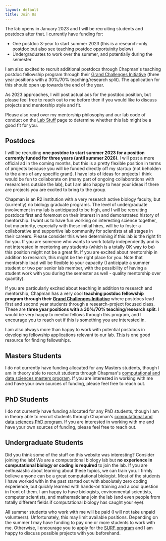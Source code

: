 ```yaml
---
layout: default
title: Join Us
---
```


The lab opens in January 2023 and I will be recruiting students and postdocs after that. 
I currently have funding for:

 - One postdoc 3-year to start summer 2023 (this is a research-only postdoc but also see teaching postdoc opportuinity below)
 - Undergraduates to work over the summer, and potentially during the semester

I am also excited to recruit additional postdocs through Chapman's teaching postdoc fellowship program through their [Grand Challenges Initiative](https://www.chapman.edu/about/our-home/keck-center/gci/index.aspx) (three year positions with a 30%/70% teaching/research split). The application for this should open up towards the end of the year.
 
As 2023 approaches, I will post actual ads for the postdoc position, but
please feel free to reach out to me before then if you would like to discuss projects
and mentorship style and fit. 

Please also read over my mentorship philosophy and our lab code of conduct on the [Lab Stuff](https://jlw-ecoevo.github.io/lab.html) page
to determine whether this lab might be a good fit for you.

## Postdocs

I will be recruiting **one postdoc to start summer 2023 for a position currently funded for three years (until summer 2026)**. I will post a more official ad in the coming months, but this is a pretty flexible position in terms of projects because you will be funded directly off my startup (not beholden to the aims of any specific grant). I have lots of ideas for projects I think would be fun to collaborate on (many part of ongoing collaborations with researchers outside the lab), but I am also happy to hear your ideas if there are projects you are excited to bring to the group.

Chapman is an R2 institution with a very research active biology faculty, but (currently) no biology graduate programs. The level of undergraduate involvement in my lab is anticipated to be high, and I will be recruiting postdocs first and foremost on their interest in and demonstrated history of mentorship. I want us to have fun working on interesting science together, but my priority, especially with these initial hires, will be to foster a collaborative and supportive lab community for scientists at all stages in their careers. Please consider this when determining if this lab is the right fit for you. If you are someone who wants to work totally independently and is not interested in mentoring any students (which is a totally OK way to be) this position might not be a great fit. If you are excited about mentorship in addition to research, this might be the right place for you. Note that mentorship load will be flexible to your capacity (I anticipate a summer student or two per senior lab member, with the possibility of having a student work with you during the semester as well - quality mentorship over quantity).

If you are particularly excited about teaching in addition to research and mentorship, Chapman has a very cool **teaching postdoc fellowship program through their [Grand Challenges Initiative](https://www.chapman.edu/about/our-home/keck-center/gci/index.aspx)** where postdocs lead first and second year students through a research-project focused class. These are **three year positions with a 30%/70% teaching/research split**. I would be very happy to mentor fellows through this program, and I encourage you to reach out if this is something you are interested in.

I am also always more than happy to work with potential postdocs in developing fellowship applications relevant to our lab. [This](https://research.jhu.edu/rdt/funding-opportunities/postdoctoral/) is one good resource for finding fellowships.

## Masters Students

I do not currently have funding allocated for any Masters students, though I am in theory able to recruit students through Chapman's [computational and data sciences masters program](https://www.chapman.edu/scst/graduate/phd-computational-science.aspx). If you are interested in working with me and have your own sources of funding, please feel free to reach out.

## PhD Students

I do not currently have funding allocated for any PhD students, though I am in theory able to recruit students through Chapman's [computational and data sciences PhD program](https://www.chapman.edu/scst/graduate/phd-computational-science.aspx). If you are interested in working with me and have your own sources of funding, please feel free to reach out.

## Undergraduate Students

Did you think some of the stuff on this website was interesting? Consider joining the lab! We are a computational biology lab but **no experience in computational biology or coding is required** to join the lab. If you are enthusiastic about learning about these topics, we can train you. I firmly believe anyone can be a great computational biologist. Most of the students I have worked with in the past started out with absolutely zero coding experience, but quickly learned with hands-on training and a cool question in front of them. I am happy to have biologists, environmental scientists, computer scientists, and mathematicians join the lab (and even people from totally different fields if computational biology has caught your eye).

All summer students who work with me will be paid (I will not take unpaid volunteers). Unfortunately, this may limit available positions. Depending on the summer I may have funding to pay one or more students to work with me. Otherwise, I encourage you to apply for the [SURF program](https://www.chapman.edu/research/center-for-undergraduate-excellence/surf-program.aspx) and I am happy to discuss possible projects with you beforehand.  

